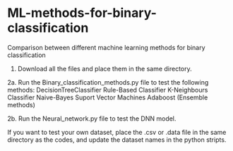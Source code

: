 # ML-methods-for-binary-classification
Comparison between different machine learning methods for binary classification 

1. Download all the files and place them in the same directory. 

2a. Run the Binary_classification_methods.py file to test the following methods:
    DecisionTreeClassifier
    Rule-Based Classifier
    K-Neighbours Classifier
    Naive-Bayes
    Suport Vector Machines
    Adaboost (Ensemble methods)
    
2b. Run the Neural_network.py file to test the DNN model.

If you want to test your own dataset, place the .csv or .data file in the same directory as the codes, and update the dataset names in the python stripts.
